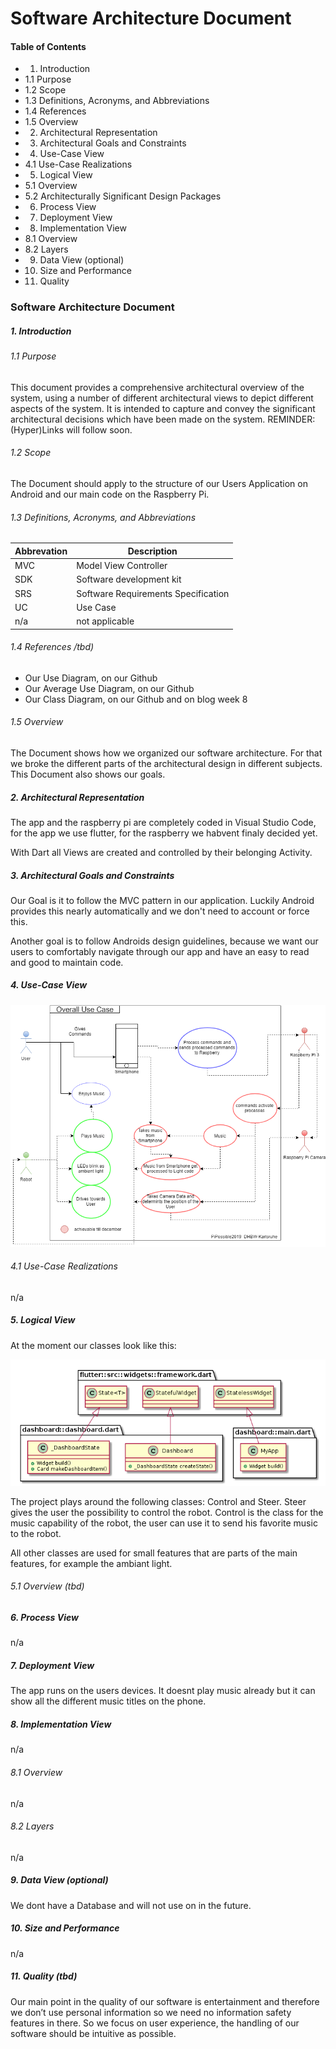 # Software Architecture Document

#### Table of Contents
- 1.	Introduction	
- 1.1	Purpose	
- 1.2	Scope
- 1.3	Definitions, Acronyms, and Abbreviations	
- 1.4	References	
- 1.5	Overview	
- 2.	Architectural Representation	
- 3.	Architectural Goals and Constraints	
- 4.	Use-Case View	
- 4.1	Use-Case Realizations	
- 5.	Logical View	
- 5.1	Overview	
- 5.2	Architecturally Significant Design Packages	
- 6.	Process View	
- 7.	Deployment View	
- 8.	Implementation View	
- 8.1	Overview	
- 8.2	Layers	
- 9.	Data View (optional)	
- 10.	Size and Performance	
- 11.	Quality	


### Software Architecture Document

##### 1.	Introduction
###### 1.1	Purpose
This document provides a comprehensive architectural overview of the system, using a number of different architectural views to depict different aspects of the system. It is intended to capture and convey the significant architectural decisions which have been made on the system.
REMINDER: (Hyper)Links will follow soon.
###### 1.2	Scope
The Document should apply to the structure of our Users Application on Android and our main code on the Raspberry Pi.
###### 1.3	Definitions, Acronyms, and Abbreviations
| Abbrevation | Description                         |
| ----------- | ----------------------------------- |
| MVC         | Model View Controller               |
| SDK         | Software development kit            |
| SRS         | Software Requirements Specification |
| UC          | Use Case                            |
| n/a         | not applicable                      |
###### 1.4	References /tbd)
-	Our Use Diagram, on our Github
-	Our Average Use Diagram, on our Github
-	Our Class Diagram, on our Github and on blog week 8

###### 1.5	Overview
The Document shows how we organized our software architecture. For that we broke the different parts of the architectural design in different subjects. This Document also shows our goals. 
##### 2.	Architectural Representation 
The app and the raspberry pi are completely coded in Visual Studio Code, for the app we use flutter, for the raspberry we habvent finaly decided yet.  

With Dart all Views are created and controlled by their belonging Activity.


##### 3.	Architectural Goals and Constraints 

Our Goal is it to follow the MVC pattern in our application. Luckily Android provides this nearly automatically and we don't need to account or force this.

Another goal is to follow Androids design guidelines, because we want our users to comfortably navigate through our app and have an easy to read and good to maintain code.

##### 4.	Use-Case View 

![UCD][logo]

[logo]: https://github.com/PiPossible1/PiPossible/blob/master/OverallUseCaseDiagramm.png "OUD"

###### 4.1	Use-Case Realizations
n/a
##### 5.	Logical View 

At the moment our classes look like this:

![CD][classd]

[classd]: https://github.com/PiPossible1/PiPossible/blob/master/generatedclassdiagram.png "CD"

The project plays around the following classes:
Control and Steer.
Steer gives the user the possibility to control the robot.
Control is the class for the music capability of the robot, the user can use it to send his favorite music to the robot.

All other classes are used for small features that are parts of the main features, for example the ambiant light. 

###### 5.1	Overview (tbd)

##### 6.	Process View 
n/a
##### 7.	Deployment View 
The app runs on the users devices. It doesnt play music already but it can show all the different music titles on the phone.
##### 8.	Implementation View 
n/a
###### 8.1	Overview
n/a
###### 8.2	Layers
n/a
##### 9.	Data View (optional)
We dont have a Database and will not use on in the future.
##### 10.	Size and Performance 
n/a
##### 11.	Quality (tbd)
Our main point in the quality of our software is entertainment and therefore we don’t use personal information so we need no information safety features in there. So we focus on user experience, the handling of our software should be intuitive as possible.
